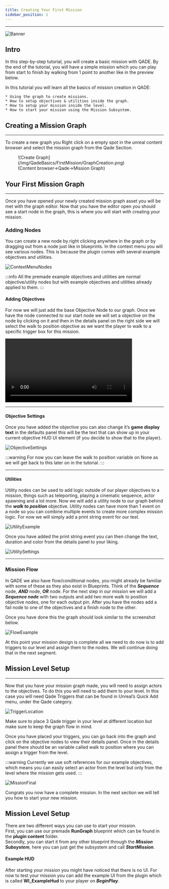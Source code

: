 ```yaml
---
title: Creating Your First Mission
sidebar_position: 1
---
```

<hr  /> 

![Banner](/img/QadeBanner.png)


## Intro
In this step-by-step tutorial, you will create a basic mission with QADE. By the end of the tutorial, you will have a simple mission which you can play from start to finish by walking from 1 point to another like in the preview below.

In this tutorial you will learn all the basics of mission creation in QADE:

    * Using the graph to create missions.
    * How to setup objectives & utilities inside the graph.
    * How to setup your mission inside the level.
    * How to start your mission using the Mission Subsystem.

## Creating a Mission Graph
<hr  /> 
To create a new graph you Right click on a empty spot in the unreal content browser and select the mission graph from the Qade Section.

<figure>
![Create Graph](/img/QadeBasics/FirstMission/GraphCreation.png)
<figcaption>(Content browser->Qade->Mission Graph)</figcaption>
</figure>

## Your First Mission Graph
<hr  /> 
Once you have opened your newly created mission graph asset you will be met with the graph editor.
Now that you have the editor open you should see a start node in the graph, this is where you will start with creating your mission.


### Adding Nodes
You can create a new node by right clicking anywhere in the graph or by dragging out from a node just like in blueprints.
In the context menu you will see various nodes. This is because the plugin comes with several example objectives and utilities.

![ContextMenuNodes](/img/QadeBasics/FirstMission/ContextMenuExample.png)

:::info
All the premade example objectives and utilities are normal objective/utility nodes but with example objectives and utilities already applied to them.
:::

#### Adding Objectives
For now we will just add the base Objective Node to our graph. Once we have the node connected to our start node we will set a objective on the node by clicking on it and then in the details panel on the right side we will select the walk to position objective as we want the player to walk to a specific trigger box for this mission.

<video controls width="80%">
    <source src="/img/QadeBasics/FirstMission/ExampleObjectiveVid.mp4"/>
</video>

<hr />

#### Objective Settings

Once you have added the objective you can also change it’s **game display text** in the defaults panel this will be the text that can show up in your current objective HUD UI element (if you decide to show that to the player). 



![ObjectiveSettings](/img/QadeBasics/FirstMission/ObjectiveSettingsV2.png)

:::warning
For now you can leave the walk to position variable on None as we will get back to this later on in the tutorial.
:::
<hr  /> 

#### Utilities
Utility nodes can be used to add logic outside of our player objectives to a mission, things such as teleporting, playing a cinematic sequence, actor spawning and a lot more. Now we will add a utility node to our graph behind the ***walk to position*** objective. Utility nodes can have more than 1 event on a node so you can combine multiple events to create more complex mission logic. For now we will simply add a print string event for our test. 

![UtilityExample](/img/QadeBasics/FirstMission/UtilityExample.png)

Once you have added the print string event you can then change the text, duration and color from the details panel to your liking. 

![UtilitySettings](/img/QadeBasics/FirstMission/UtilitySettings.png)
<hr  /> 

### Mission Flow
In QADE we also have flow/conditional nodes, you might already be familiar with some of these as they also exist in Blueprints.
Think of the ***Sequence*** node, ***AND*** node, ***OR*** node.
For the next step in our mission we will add a ***Sequence node*** with two outputs and add two more walk to position objective nodes, one for each output pin.
After you have the nodes add a fail node to one of the objectives and a finish node to the other. 

Once you have done this the graph should look similar to the screenshot below.

![FlowExample](/img/QadeBasics/FirstMission/FlowExample.png)

At this point your mission design is complete all we need to do now is to add triggers to our level and assign them to the nodes. We will continue doing that in the next segment.

## Mission Level Setup
<hr  /> 

Now that you have your mission graph made, you will need to assign actors to the objectives. To do this you will need to add them to your level. In this case you will need Qade Triggers that can be found in Unreal’s Quick Add menu, under the Qade category.

![TriggerLocation](/img/QadeBasics/FirstMission/TriggerLocation.png)

Make sure to place 3 Qade trigger in your level at different location but make sure to keep the graph flow in mind. 

Once you have placed your triggers, you can go back into the graph and click on the objective nodes to view their details panel.
Once in the details panel there should be an variable called walk to position where you can assign a trigger from the level.

:::warning
Currently we use soft references for our example objectives, which means you can easily select an actor from the level but only from the level where the mission gets used.
:::

![MissionFinal](/img/QadeBasics/FirstMission/MissionFinal.png)

Congrats you now have a complete mission. In the next section we will tell you how to start your new mission.

## Mission Level Setup
There are two different ways you can use to start your mission. <br/>
First, you can use our premade **RunGraph** blueprint which can be found in the **plugin content** folder.
<br/>
Secondly, you can start it from any other blueprint through the ***Mission Subsystem***, here you can just get the subsystem and call ***StartMission***. 

#### Example HUD
After starting your mission you might have noticed that there is no UI. For now to test your mission you can add the example UI from the plugin which is called **WI_ExampleHud** to your player on ***BeginPlay***.